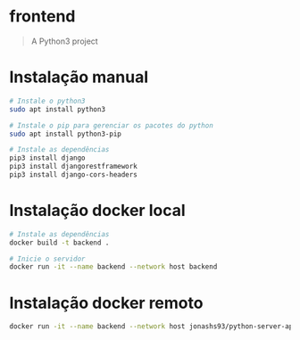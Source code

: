 # frontend

> A Python3 project

# Instalação manual

``` bash
# Instale o python3
sudo apt install python3

# Instale o pip para gerenciar os pacotes do python
sudo apt install python3-pip

# Instale as dependências
pip3 install django
pip3 install djangorestframework
pip3 install django-cors-headers
```

# Instalação docker local


``` bash
# Instale as dependências
docker build -t backend .

# Inicie o servidor
docker run -it --name backend --network host backend

```

# Instalação docker remoto

```bash
docker run -it --name backend --network host jonashs93/python-server-api:1.0
```
